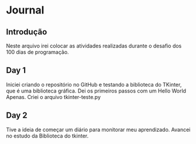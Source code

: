 # Journal
## Introdução
Neste arquivo irei colocar as atividades realizadas durante o desafio dos 100 dias de programação.

## Day 1

Iniciei criando o repositório no GitHub e testando a biblioteca do TKinter, que é uma biblioteca gráfica. 
Dei os primeiros passos com um Hello World Apenas. Criei o arquivo tkinter-teste.py

## Day 2

Tive a ideia de começar um diário para monitorar meu aprendizado. Avancei no estudo da Biblioteca do tkinter.